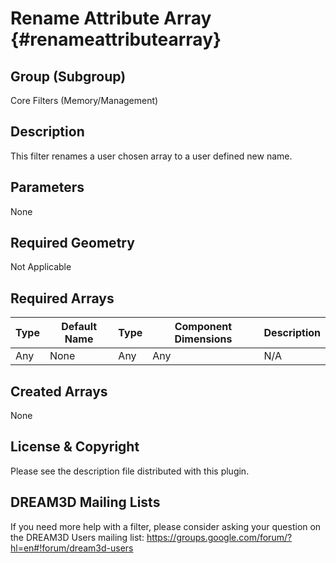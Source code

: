 Rename Attribute Array {#renameattributearray}
==============================

## Group (Subgroup) ##
Core Filters (Memory/Management)

## Description ##
This filter renames a user chosen array to a user defined new name.

## Parameters ##
None

## Required Geometry ##
Not Applicable

## Required Arrays ##

| Type | Default Name | Type | Component Dimensions | Description |
|------|--------------|-------------|---------|-----|
| Any | None | Any | Any | N/A |


## Created Arrays ##
None

## License & Copyright ##

Please see the description file distributed with this plugin.

## DREAM3D Mailing Lists ##

If you need more help with a filter, please consider asking your question on the DREAM3D Users mailing list:
https://groups.google.com/forum/?hl=en#!forum/dream3d-users


